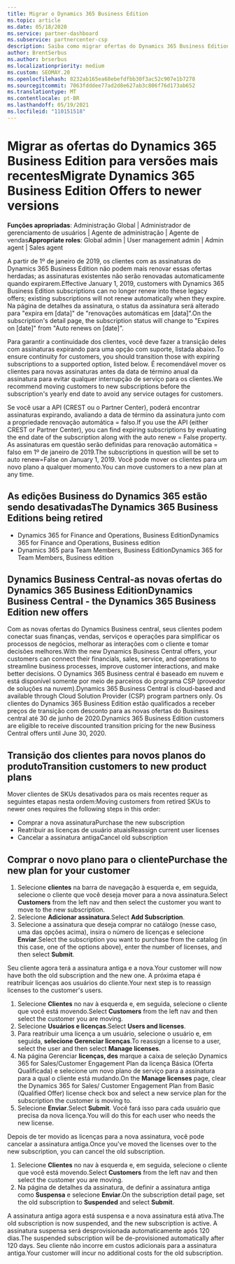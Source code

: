 ```yaml
---
title: Migrar o Dynamics 365 Business Edition
ms.topic: article
ms.date: 05/18/2020
ms.service: partner-dashboard
ms.subservice: partnercenter-csp
description: Saiba como migrar ofertas do Dynamics 365 Business Edition qualificadas para versões mais recentes antes que elas expirem.
author: BrentSerbus
ms.author: brserbus
ms.localizationpriority: medium
ms.custom: SEOMAY.20
ms.openlocfilehash: 8232ab165ea68ebefdfbb30f3ac52c907e1b7278
ms.sourcegitcommit: 7063fdddee77ad2d8e627ab3c806f76d173ab652
ms.translationtype: MT
ms.contentlocale: pt-BR
ms.lasthandoff: 05/19/2021
ms.locfileid: "110151518"
---
```

# <a name="migrate-dynamics-365-business-edition-offers-to-newer-versions"></a><span data-ttu-id="0b6eb-103">Migrar as ofertas do Dynamics 365 Business Edition para versões mais recentes</span><span class="sxs-lookup"><span data-stu-id="0b6eb-103">Migrate Dynamics 365 Business Edition Offers to newer versions</span></span>

<span data-ttu-id="0b6eb-104">**Funções apropriadas**: Administração Global | Administrador de gerenciamento de usuários | Agente de administração | Agente de vendas</span><span class="sxs-lookup"><span data-stu-id="0b6eb-104">**Appropriate roles**: Global admin | User management admin | Admin agent | Sales agent</span></span>

<span data-ttu-id="0b6eb-105">A partir de 1º de janeiro de 2019, os clientes com as assinaturas do Dynamics 365 Business Edition não podem mais renovar essas ofertas herdadas; as assinaturas existentes não serão renovadas automaticamente quando expirarem.</span><span class="sxs-lookup"><span data-stu-id="0b6eb-105">Effective January 1, 2019, customers with Dynamics 365 Business Edition subscriptions can no longer renew into these legacy offers; existing subscriptions will not renew automatically when they expire.</span></span> <span data-ttu-id="0b6eb-106">Na página de detalhes da assinatura, o status da assinatura será alterado para "expira em [data]" de "renovações automáticas em [data]".</span><span class="sxs-lookup"><span data-stu-id="0b6eb-106">On the subscription's detail page, the subscription status will change to "Expires on [date]" from "Auto renews on [date]".</span></span>

<span data-ttu-id="0b6eb-107">Para garantir a continuidade dos clientes, você deve fazer a transição deles com assinaturas expirando para uma opção com suporte, listada abaixo.</span><span class="sxs-lookup"><span data-stu-id="0b6eb-107">To ensure continuity for customers, you should transition those with expiring subscriptions to a supported option, listed below.</span></span> <span data-ttu-id="0b6eb-108">É recomendável mover os clientes para novas assinaturas antes da data de término anual da assinatura para evitar qualquer interrupção de serviço para os clientes.</span><span class="sxs-lookup"><span data-stu-id="0b6eb-108">We recommend moving customers to new subscriptions before the subscription's yearly end date to avoid any service outages for customers.</span></span>

<span data-ttu-id="0b6eb-109">Se você usar a API (CREST ou o Partner Center), poderá encontrar assinaturas expirando, avaliando a data de término da assinatura junto com a propriedade renovação automática = falso.</span><span class="sxs-lookup"><span data-stu-id="0b6eb-109">If you use the API (either CREST or Partner Center), you can find expiring subscriptions by evaluating the end date of the subscription along with the auto renew = False property.</span></span> <span data-ttu-id="0b6eb-110">As assinaturas em questão serão definidas para renovação automática = falso em 1º de janeiro de 2019.</span><span class="sxs-lookup"><span data-stu-id="0b6eb-110">The subscriptions in question will be set to auto renew=False on January 1, 2019.</span></span> <span data-ttu-id="0b6eb-111">Você pode mover os clientes para um novo plano a qualquer momento.</span><span class="sxs-lookup"><span data-stu-id="0b6eb-111">You can move customers to a new plan at any time.</span></span> 

## <a name="the-dynamics-365-business-editions-being-retired"></a><span data-ttu-id="0b6eb-112">As edições Business do Dynamics 365 estão sendo desativadas</span><span class="sxs-lookup"><span data-stu-id="0b6eb-112">The Dynamics 365 Business Editions being retired</span></span>

- <span data-ttu-id="0b6eb-113">Dynamics 365 for Finance and Operations, Business Edition</span><span class="sxs-lookup"><span data-stu-id="0b6eb-113">Dynamics 365 for Finance and Operations, Business edition</span></span>
- <span data-ttu-id="0b6eb-114">Dynamics 365 para Team Members, Business Edition</span><span class="sxs-lookup"><span data-stu-id="0b6eb-114">Dynamics 365 for Team Members, Business edition</span></span>

## <a name="dynamics-business-central---the-dynamics-365-business-edition-new-offers"></a><span data-ttu-id="0b6eb-115">Dynamics Business Central-as novas ofertas do Dynamics 365 Business Edition</span><span class="sxs-lookup"><span data-stu-id="0b6eb-115">Dynamics Business Central - the Dynamics 365 Business Edition new offers</span></span>

<span data-ttu-id="0b6eb-116">Com as novas ofertas do Dynamics Business central, seus clientes podem conectar suas finanças, vendas, serviços e operações para simplificar os processos de negócios, melhorar as interações com o cliente e tomar decisões melhores.</span><span class="sxs-lookup"><span data-stu-id="0b6eb-116">With the new Dynamics Business Central offers, your customers can connect their financials, sales, service, and operations to streamline business processes, improve customer interactions, and make better decisions.</span></span> <span data-ttu-id="0b6eb-117">O Dynamics 365 Business central é baseado em nuvem e está disponível somente por meio de parceiros do programa CSP (provedor de soluções na nuvem).</span><span class="sxs-lookup"><span data-stu-id="0b6eb-117">Dynamics 365 Business Central is cloud-based and available through Cloud Solution Provider (CSP) program partners only.</span></span>
<span data-ttu-id="0b6eb-118">Os clientes do Dynamics 365 Business Edition estão qualificados a receber preços de transição com desconto para as novas ofertas do Business central até 30 de junho de 2020.</span><span class="sxs-lookup"><span data-stu-id="0b6eb-118">Dynamics 365 Business Edition customers are eligible to receive discounted transition pricing for the new Business Central offers until June 30, 2020.</span></span>

## <a name="transition-customers-to-new-product-plans"></a><span data-ttu-id="0b6eb-119">Transição dos clientes para novos planos do produto</span><span class="sxs-lookup"><span data-stu-id="0b6eb-119">Transition customers to new product plans</span></span>

 <span data-ttu-id="0b6eb-120">Mover clientes de SKUs desativados para os mais recentes requer as seguintes etapas nesta ordem:</span><span class="sxs-lookup"><span data-stu-id="0b6eb-120">Moving customers from retired SKUs to newer ones requires the following steps in this order:</span></span>

- <span data-ttu-id="0b6eb-121">Comprar a nova assinatura</span><span class="sxs-lookup"><span data-stu-id="0b6eb-121">Purchase the new subscription</span></span>
- <span data-ttu-id="0b6eb-122">Reatribuir as licenças de usuário atuais</span><span class="sxs-lookup"><span data-stu-id="0b6eb-122">Reassign current user licenses</span></span>
- <span data-ttu-id="0b6eb-123">Cancelar a assinatura antiga</span><span class="sxs-lookup"><span data-stu-id="0b6eb-123">Cancel old subscription</span></span>

## <a name="purchase-the-new-plan-for-your-customer"></a><span data-ttu-id="0b6eb-124">Comprar o novo plano para o cliente</span><span class="sxs-lookup"><span data-stu-id="0b6eb-124">Purchase the new plan for your customer</span></span>

1. <span data-ttu-id="0b6eb-125">Selecione **clientes** na barra de navegação à esquerda e, em seguida, selecione o cliente que você deseja mover para a nova assinatura.</span><span class="sxs-lookup"><span data-stu-id="0b6eb-125">Select **Customers** from the left nav and then select the customer you want to move to the new subscription.</span></span>
2. <span data-ttu-id="0b6eb-126">Selecione **Adicionar assinatura**.</span><span class="sxs-lookup"><span data-stu-id="0b6eb-126">Select **Add Subscription**.</span></span>
3. <span data-ttu-id="0b6eb-127">Selecione a assinatura que deseja comprar no catálogo (nesse caso, uma das opções acima), insira o número de licenças e selecione **Enviar**.</span><span class="sxs-lookup"><span data-stu-id="0b6eb-127">Select the subscription you want to purchase from the catalog (in this case, one of the options above), enter the number of licenses, and then select **Submit**.</span></span> 

<span data-ttu-id="0b6eb-128">Seu cliente agora terá a assinatura antiga e a nova.</span><span class="sxs-lookup"><span data-stu-id="0b6eb-128">Your customer will now have both the old subscription and the new one.</span></span> <span data-ttu-id="0b6eb-129">A próxima etapa é reatribuir licenças aos usuários do cliente.</span><span class="sxs-lookup"><span data-stu-id="0b6eb-129">Your next step is to reassign licenses to the customer's users.</span></span>

1. <span data-ttu-id="0b6eb-130">Selecione **Clientes** no nav à esquerda e, em seguida, selecione o cliente que você está movendo.</span><span class="sxs-lookup"><span data-stu-id="0b6eb-130">Select **Customers** from the left nav and then select the customer you are moving.</span></span>
2. <span data-ttu-id="0b6eb-131">Selecione **Usuários e licenças**.</span><span class="sxs-lookup"><span data-stu-id="0b6eb-131">Select **Users and licenses**.</span></span>
3. <span data-ttu-id="0b6eb-132">Para reatribuir uma licença a um usuário, selecione o usuário e, em seguida, **selecione Gerenciar licenças**.</span><span class="sxs-lookup"><span data-stu-id="0b6eb-132">To reassign a license to a user, select the user and then select **Manage licenses**.</span></span> 
4. <span data-ttu-id="0b6eb-133">Na página Gerenciar **licenças, des** marque a caixa de seleção Dynamics 365 for Sales/Customer Engagement Plan da licença Básica (Oferta Qualificada) e selecione um novo plano de serviço para a assinatura para a qual o cliente está mudando.</span><span class="sxs-lookup"><span data-stu-id="0b6eb-133">On the **Manage licenses** page, clear the Dynamics 365 for Sales/ Customer Engagement Plan from Basic (Qualified Offer) license check box and select a new service plan for the subscription the customer is moving to.</span></span> 
5. <span data-ttu-id="0b6eb-134">Selecione **Enviar**.</span><span class="sxs-lookup"><span data-stu-id="0b6eb-134">Select **Submit**.</span></span> <span data-ttu-id="0b6eb-135">Você fará isso para cada usuário que precisa da nova licença.</span><span class="sxs-lookup"><span data-stu-id="0b6eb-135">You will do this for each user who needs the new license.</span></span> 

<span data-ttu-id="0b6eb-136">Depois de ter movido as licenças para a nova assinatura, você pode cancelar a assinatura antiga.</span><span class="sxs-lookup"><span data-stu-id="0b6eb-136">Once you've moved the licenses over to the new subscription, you can cancel the old subscription.</span></span> 

1. <span data-ttu-id="0b6eb-137">Selecione **Clientes** no nav à esquerda e, em seguida, selecione o cliente que você está movendo.</span><span class="sxs-lookup"><span data-stu-id="0b6eb-137">Select **Customers** from the left nav and then select the customer you are moving.</span></span>
2. <span data-ttu-id="0b6eb-138">Na página de detalhes da assinatura, de definir a assinatura antiga como **Suspensa** e selecione **Enviar**.</span><span class="sxs-lookup"><span data-stu-id="0b6eb-138">On the subscription detail page, set the old subscription to **Suspended** and select **Submit**.</span></span>

<span data-ttu-id="0b6eb-139">A assinatura antiga agora está suspensa e a nova assinatura está ativa.</span><span class="sxs-lookup"><span data-stu-id="0b6eb-139">The old subscription is now suspended, and the new subscription is active.</span></span> <span data-ttu-id="0b6eb-140">A assinatura suspensa será desprovisionada automaticamente após 120 dias.</span><span class="sxs-lookup"><span data-stu-id="0b6eb-140">The suspended subscription will be de-provisioned automatically after 120 days.</span></span> <span data-ttu-id="0b6eb-141">Seu cliente não incorre em custos adicionais para a assinatura antiga.</span><span class="sxs-lookup"><span data-stu-id="0b6eb-141">Your customer will incur no additional costs for the old subscription.</span></span>
